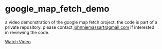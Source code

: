 # google_map_fetch_demo
a video demonstration of the google map fetch project. the code is part of a private repository. please contact johnniemassart@gmail.com if interested in reviewing the code.


[Watch Video](https://drive.google.com/file/d/1pzxul0UjGdHf0lBzPXAQF29n6Djivr2i/view?usp=sharing)
